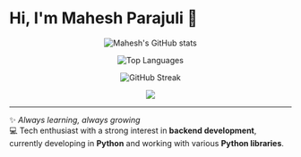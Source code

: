 # Hi, I'm Mahesh Parajuli 👋

<p align="center">
  <img alt="Mahesh's GitHub stats" src="https://github-readme-stats-git-masterrstaa-rickstaa.vercel.app/api?username=maheshparajuli&show_icons=true&theme=dark&count_private=true&include_all_commits=true" />
</p>

<p align="center">
  <img alt="Top Languages" src="https://github-readme-stats-git-masterrstaa-rickstaa.vercel.app/api/top-langs/?username=maheshparajuli&layout=compact&theme=dark&langs_count=8" />
</p>

<p align="center">
  <img alt="GitHub Streak" src="https://streak-stats.demolab.com?user=maheshparajuli&theme=dark" />
</p>

<p align="center">
  <img src="https://github-profile-trophy.vercel.app/?username=maheshparajuli&theme=darkhub&margin-w=15&margin-h=15&no-bg=true" />
</p>

---

✨ *Always learning, always growing*  
💻 Tech enthusiast with a strong interest in **backend development**, currently developing in **Python** and working with various **Python libraries**.  

